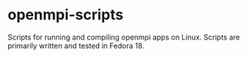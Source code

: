 openmpi-scripts
===============

Scripts for running and compiling openmpi apps on Linux. Scripts are primarily
written and tested in Fedora 18.